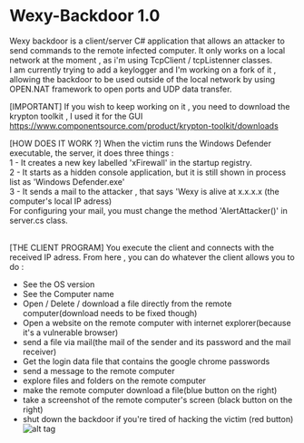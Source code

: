 # Wexy-Backdoor 1.0
Wexy backdoor is a client/server C# application that allows an attacker to send commands to the remote infected computer. 
It only works on a local network at the moment , as i'm using TcpClient / tcpListenner classes.
<br />
I am currently trying to add a keylogger and I'm working on a fork of it , allowing the backdoor to be used outside of the local network by using OPEN.NAT framework to open ports and UDP data transfer.
<br />

[IMPORTANT]
If you wish to keep working on it , you need to download the krypton toolkit , I used it for the GUI
https://www.componentsource.com/product/krypton-toolkit/downloads

[HOW DOES IT WORK ?]
When the victim runs the Windows Defender executable, the server, it does three things : <br />
1 - It creates a new key labelled 'xFirewall' in the startup registry. <br />
2 - It starts as a hidden console application, but it is still shown in process list as 'Windows Defender.exe'<br />
3 - It sends a mail to the attacker , that says 'Wexy is alive at x.x.x.x (the computer's local IP adress)<br />
For configuring your mail, you must change the method 'AlertAttacker()' in server.cs class. 
<br /><br />

[THE CLIENT PROGRAM] 
You execute the client and connects with the received IP adress. 
From here , you can do whatever the client allows you to do : 
- See the OS version 
- See the Computer name 
- Open / Delete / download a file directly from the remote computer(download needs to be fixed though)
- Open a website on the remote computer with internet explorer(because it's a vulnerable browser)
- send a file via mail(the mail of the sender and its password and the mail receiver)
- Get the login data file that contains the google chrome passwords
- send a message to the remote computer
- explore files and folders on the remote computer
- make the remote computer download a file(blue button on the right)
- take a screenshot of the remote computer's screen (black button on the right)
- shut down the backdoor if you're tired of hacking the victim (red button)
![alt tag](http://s10.postimg.org/8vzysychl/2015_07_27_125612.png)

